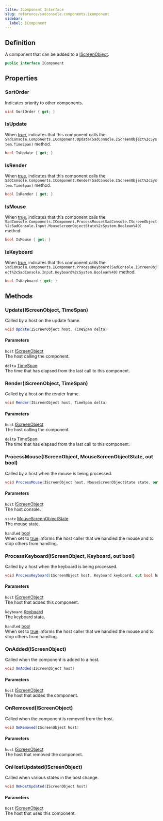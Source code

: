 ```yaml
---
title: IComponent Interface
slug: reference/sadconsole.components.icomponent
sidebar:
  label: IComponent
---
```

## Definition

A component that can be added to a [IScreenObject](../sadconsole.iscreenobject/).

```csharp title="C#"
public interface IComponent
```


## Properties

### SortOrder

Indicates priority to other components.

```csharp title="C#"
uint SortOrder { get; }
```

### IsUpdate

When <a href="https://learn.microsoft.com/dotnet/csharp/language-reference/builtin-types/bool">true</a>, indicates that this component calls the `SadConsole.Components.IComponent.Update(SadConsole.IScreenObject%2cSystem.TimeSpan)` method.

```csharp title="C#"
bool IsUpdate { get; }
```

### IsRender

When <a href="https://learn.microsoft.com/dotnet/csharp/language-reference/builtin-types/bool">true</a>, indicates that this component calls the `SadConsole.Components.IComponent.Render(SadConsole.IScreenObject%2cSystem.TimeSpan)` method.

```csharp title="C#"
bool IsRender { get; }
```

### IsMouse

When <a href="https://learn.microsoft.com/dotnet/csharp/language-reference/builtin-types/bool">true</a>, indicates that this component calls the `SadConsole.Components.IComponent.ProcessMouse(SadConsole.IScreenObject%2cSadConsole.Input.MouseScreenObjectState%2cSystem.Boolean%40)` method.

```csharp title="C#"
bool IsMouse { get; }
```

### IsKeyboard

When <a href="https://learn.microsoft.com/dotnet/csharp/language-reference/builtin-types/bool">true</a>, indicates that this component calls the `SadConsole.Components.IComponent.ProcessKeyboard(SadConsole.IScreenObject%2cSadConsole.Input.Keyboard%2cSystem.Boolean%40)` method.

```csharp title="C#"
bool IsKeyboard { get; }
```

## Methods

### Update(IScreenObject, TimeSpan)

Called by a host on the update frame.

```csharp title="C#"
void Update(IScreenObject host, TimeSpan delta)
```

#### Parameters

`host` [IScreenObject](../sadconsole.iscreenobject/)  
The host calling the component.

`delta` [TimeSpan](https://learn.microsoft.com/dotnet/api/system.timespan/)  
The time that has elapsed from the last call to this component.


### Render(IScreenObject, TimeSpan)

Called by a host on the render frame.

```csharp title="C#"
void Render(IScreenObject host, TimeSpan delta)
```

#### Parameters

`host` [IScreenObject](../sadconsole.iscreenobject/)  
The host calling the component.

`delta` [TimeSpan](https://learn.microsoft.com/dotnet/api/system.timespan/)  
The time that has elapsed from the last call to this component.


### ProcessMouse(IScreenObject, MouseScreenObjectState, out bool)

Called by a host when the mouse is being processed.

```csharp title="C#"
void ProcessMouse(IScreenObject host, MouseScreenObjectState state, out bool handled)
```

#### Parameters

`host` [IScreenObject](../sadconsole.iscreenobject/)  
The host console.

`state` [MouseScreenObjectState](../sadconsole.input.mousescreenobjectstate/)  
The mouse state.

`handled` [bool](https://learn.microsoft.com/dotnet/api/system.boolean/)  
When set to <a href="https://learn.microsoft.com/dotnet/csharp/language-reference/builtin-types/bool">true</a> informs the host caller that we handled the mouse and to stop others from handling.


### ProcessKeyboard(IScreenObject, Keyboard, out bool)

Called by a host when the keyboard is being processed.

```csharp title="C#"
void ProcessKeyboard(IScreenObject host, Keyboard keyboard, out bool handled)
```

#### Parameters

`host` [IScreenObject](../sadconsole.iscreenobject/)  
The host that added this component.

`keyboard` [Keyboard](../sadconsole.input.keyboard/)  
The keyboard state.

`handled` [bool](https://learn.microsoft.com/dotnet/api/system.boolean/)  
When set to <a href="https://learn.microsoft.com/dotnet/csharp/language-reference/builtin-types/bool">true</a> informs the host caller that we handled the mouse and to stop others from handling.


### OnAdded(IScreenObject)

Called when the component is added to a host.

```csharp title="C#"
void OnAdded(IScreenObject host)
```

#### Parameters

`host` [IScreenObject](../sadconsole.iscreenobject/)  
The host that added the component.


### OnRemoved(IScreenObject)

Called when the component is removed from the host.

```csharp title="C#"
void OnRemoved(IScreenObject host)
```

#### Parameters

`host` [IScreenObject](../sadconsole.iscreenobject/)  
The host that removed the component.


### OnHostUpdated(IScreenObject)

Called when various states in the host change.

```csharp title="C#"
void OnHostUpdated(IScreenObject host)
```

#### Parameters

`host` [IScreenObject](../sadconsole.iscreenobject/)  
The host that uses this component.